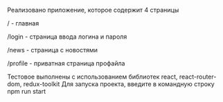 Реализовано приложение, которое содержит 4 страницы

  / - главная
  
  /login - страница ввода логина и пароля
  
  /news - страница с новостями 
  
  /profile - приватная страница профайла
  
  
  
Тестовое выполнены с использованием библиотек react, react-router-dom, redux-toolkit
Для запуска проекта, введите в командную строку npm run start

